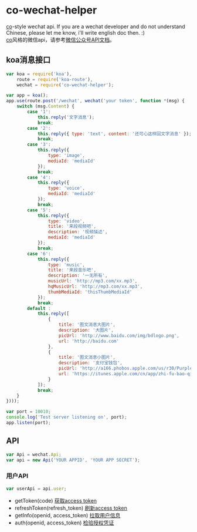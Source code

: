 # co-wechat-helper
[co](https://www.npmjs.com/package/co)-style wechat api. If you are a wechat developer and do not understand Chinese, please let me know, i'll write english doc then. :)  
[co](https://www.npmjs.com/package/co)风格的微信api，请参考[微信公众号API文档](http://mp.weixin.qq.com/wiki/home/index.html)。

## koa消息接口
```js
var koa = require('koa'),
    route = require('koa-route'),
    wechat = require('co-wechat-helper');

var app = koa();
app.use(route.post('/wechat', wechat('your token', function *(msg) {
    switch (msg.Content) {
        case '1':
            this.reply('文字消息');
            break;
        case '2':
            this.reply({ type: 'text', content: '还可心这样回文字消息' });
            break;
        case '3':
            this.reply({
                type: 'image',
                mediaId: 'mediaId'
            });
            break;
        case '4':
            this.reply({
                type: 'voice',
                mediaId: 'mediaId'
            });
            break;
        case '5':
            this.reply({
                type: 'video',
                title: '来段视频吧',
                description: '视频描述',
                mediaId: 'mediaId'
            });
            break;
        case '6':
            this.reply({
                type: 'music',
                title: '来段音乐吧',
                description: '一无所有',
                musicUrl: 'http://mp3.com/xx.mp3',
                hqMusicUrl: 'http://mp3.com/xx.mp3',
                thumbMediaId: 'thisThumbMediaId'
            });
            break;
        default :
            this.reply([
                {
                    title: '图文消息大图片',
                    description: '大图片',
                    picUrl: 'http://www.baidu.com/img/bdlogo.png',
                    url: 'http://baidu.com'
                },
                {
                    title: '图文消息小图片',
                    description: '支付宝钱包',
                    picUrl: 'http://a166.phobos.apple.com/us/r30/Purple5/v4/43/e8/ad/43e8ad87-6963-5e46-2a02-9f72648ec767/AppIcon57x57.png',
                    url: 'https://itunes.apple.com/cn/app/zhi-fu-bao-qian-bao-zhifubao/id333206289?mt=8'
                }
            ]);
            break;
    }
})));

var port = 10010;
console.log('Test server listening on', port);
app.listen(port);
```

## API
```js
var Api = wechat.Api;
var api = new Api('YOUR APPID', 'YOUR APP SECRET');
```

### 用户API
```js
var userApi = api.user;
```

 - getToken(code) [获取access token](http://mp.weixin.qq.com/wiki/17/c0f37d5704f0b64713d5d2c37b468d75.html#.E7.AC.AC.E4.BA.8C.E6.AD.A5.EF.BC.9A.E9.80.9A.E8.BF.87code.E6.8D.A2.E5.8F.96.E7.BD.91.E9.A1.B5.E6.8E.88.E6.9D.83access_token)
 - refreshToken(refresh_token) [刷新access token](http://mp.weixin.qq.com/wiki/17/c0f37d5704f0b64713d5d2c37b468d75.html#.E7.AC.AC.E4.B8.89.E6.AD.A5.EF.BC.9A.E5.88.B7.E6.96.B0access_token.EF.BC.88.E5.A6.82.E6.9E.9C.E9.9C.80.E8.A6.81.EF.BC.89)
 - getInfo(openid, access_token) [拉取用户信息](http://mp.weixin.qq.com/wiki/17/c0f37d5704f0b64713d5d2c37b468d75.html#.E7.AC.AC.E5.9B.9B.E6.AD.A5.EF.BC.9A.E6.8B.89.E5.8F.96.E7.94.A8.E6.88.B7.E4.BF.A1.E6.81.AF.28.E9.9C.80scope.E4.B8.BA_snsapi_userinfo.29)
 - auth(openid, access_token) [检验授权凭证](http://mp.weixin.qq.com/wiki/17/c0f37d5704f0b64713d5d2c37b468d75.html#.E9.99.84.EF.BC.9A.E6.A3.80.E9.AA.8C.E6.8E.88.E6.9D.83.E5.87.AD.E8.AF.81.EF.BC.88access_token.EF.BC.89.E6.98.AF.E5.90.A6.E6.9C.89.E6.95.88)
